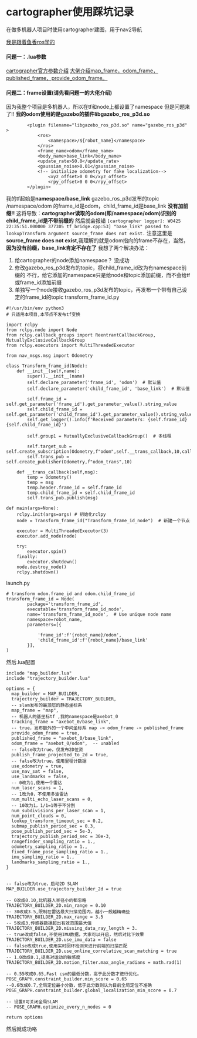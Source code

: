 # cartographer使用踩坑记录

在做多机器人项目时使用cartographer建图，用于nav2导航

[我是跟着鱼香ros学的](https://fishros.com/d2lros2/#/humble/chapt10/get_started/3.%E9%85%8D%E7%BD%AEFishBot%E8%BF%9B%E8%A1%8C%E5%BB%BA%E5%9B%BE)


#### 问题一：.lua参数
[cartographer官方参数介绍](https://google-cartographer-ros.readthedocs.io/en/latest/ros_api.html)
[大佬介绍map_frame，odom_frame，published_frame，provide_odom_frame。](https://zhuanlan.zhihu.com/p/354723907)

#### 问题二：frame设置(请先看问题一的大佬介绍)
因为我整个项目是多机器人，所以在tf和node上都设置了namespace
但是问题来了‼
**我的odom使用的是gazebo的插件libgazebo_ros_p3d.so**
```
        <plugin filename="libgazebo_ros_p3d.so" name="gazebo_ros_p3d" >
            <ros>
                <namespace>/${robot_name}</namespace>
            </ros>
            <frame_name>odom</frame_name>
            <body_name>base_link</body_name>
            <update_rate>50.0</update_rate>
            <gaussian_noise>0.01</gaussian_noise>
            <!-- initialize odometry for fake localization-->
                <xyz_offset>0 0 0</xyz_offset>
                <rpy_offset>0 0 0</rpy_offset>
        </plugin>
```
我的tf起始是**namespace/base_link**
gazebo_ros_p3d发布的topic /namespace/odom 的frame_id是odom，child_frame_id是base_link **没有加前缀‼**
这将导致：**cartographer读取的odom(即/namespace/odom)识别的child_frame_id是不带前缀的**
然后就会报错
`[cartographer logger]: W0425 22:35:51.000000 377305 tf_bridge.cpp:53] "base_link" passed to lookupTransform argument source_frame does not exist.`
注意这里是**source_frame does not exist**,我理解的就是odom指向的frame不存在，当然，**因为没有前缀，base_link肯定不存在了**
我想了两个解决办法：
1. 给cartographer的node添加namespace？
没成功
2. 修改gazebo_ros_p3d发布的topic，将child_frame_id改为有namespace前缀的
不行，给它添加的namespace只是给node和topic添加前缀，而不会给tf或frame_id添加前缀
3. 单独写一个node接收gazebo_ros_p3d发布的topic，再发布一个带有自己设定的frame_id的topic
   transform_frame_id.py
```
#!/usr/bin/env python3
# 只适用本项目,本节点不发布tf变换

import rclpy
from rclpy.node import Node
from rclpy.callback_groups import ReentrantCallbackGroup, MutuallyExclusiveCallbackGroup
from rclpy.executors import MultiThreadedExecutor

from nav_msgs.msg import Odometry

class Transform_frame_id(Node):
    def __init__(self,name):
        super().__init__(name)
        self.declare_parameter('frame_id', 'odom')  # 默认值
        self.declare_parameter('child_frame_id', 'base_link')  # 默认值

        self.frame_id = self.get_parameter('frame_id').get_parameter_value().string_value
        self.child_frame_id = self.get_parameter('child_frame_id').get_parameter_value().string_value
        self.get_logger().info(f'Received parameters: {self.frame_id} {self.child_frame_id}')

        self.group1 = MutuallyExclusiveCallbackGroup()  # 多线程

        self.target_sub = self.create_subscription(Odometry,f"odom",self.__trans_callback,10,callback_group=self.group1)
        self.trans_pub = self.create_publisher(Odometry,f"odom_trans",10)

    def __trans_callback(self,msg):
        temp = Odometry()
        temp = msg
        temp.header.frame_id = self.frame_id
        temp.child_frame_id = self.child_frame_id
        self.trans_pub.publish(msg)

def main(args=None):
    rclpy.init(args=args) # 初始化rclpy
    node = Transform_frame_id("Transform_frame_id_node")  # 新建一个节点

    executor = MultiThreadedExecutor(3)
    executor.add_node(node)

    try:
        executor.spin()
    finally:
        executor.shutdown()
    node.destroy_node()
    rclpy.shutdown()
```
launch.py
```
# transform odom.frame_id and odom.child_frame_id
transform_frame_id = Node(
        package='transform_frame_id',
        executable='transform_frame_id_node',
        name='transform_frame_id_node',  # Use unique node name
        namespace=robot_name,
        parameters=[{

            'frame_id':f'{robot_name}/odom',
            'child_frame_id':f'{robot_name}/base_link'
        }],
)
```

然后.lua配置
```
include "map_builder.lua"
include "trajectory_builder.lua"

options = {
  map_builder = MAP_BUILDER,
  trajectory_builder = TRAJECTORY_BUILDER,
  -- slam发布的最顶层的静态坐标系
  map_frame = "map", 
  -- 机器人的基坐标tf ,我的namespace是axebot_0
  tracking_frame = "axebot_0/base_link",
  -- true，发布额外的一个中间坐标系 map -> odom_frame -> published_frame
  provide_odom_frame = true,
  published_frame = "axebot_0/base_link",
  odom_frame = "axebot_0/odom",  -- unabled
  -- false改为true，仅发布2D位资
  publish_frame_projected_to_2d = true,
  -- false改为true，使用里程计数据
  use_odometry = true,
  use_nav_sat = false,
  use_landmarks = false,
  -- 0改为1,使用一个雷达
  num_laser_scans = 1,
  -- 1改为0，不使用多波雷达
  num_multi_echo_laser_scans = 0,
  -- 10改为1，1/1=1等于不分割
  num_subdivisions_per_laser_scan = 1,
  num_point_clouds = 0,
  lookup_transform_timeout_sec = 0.2,
  submap_publish_period_sec = 0.3,
  pose_publish_period_sec = 5e-3,
  trajectory_publish_period_sec = 30e-3,
  rangefinder_sampling_ratio = 1.,
  odometry_sampling_ratio = 1.,
  fixed_frame_pose_sampling_ratio = 1.,
  imu_sampling_ratio = 1.,
  landmarks_sampling_ratio = 1.,
}


-- false改为true，启动2D SLAM
MAP_BUILDER.use_trajectory_builder_2d = true

-- 0改成0.10,比机器人半径小的都忽略
TRAJECTORY_BUILDER_2D.min_range = 0.10
-- 30改成3.5,限制在雷达最大扫描范围内，越小一般越精确些
TRAJECTORY_BUILDER_2D.max_range = 3.5
-- 5改成3,传感器数据超出有效范围最大值
TRAJECTORY_BUILDER_2D.missing_data_ray_length = 3.
-- true改成false,不使用IMU数据，大家可以开启，然后对比下效果
TRAJECTORY_BUILDER_2D.use_imu_data = false
-- false改成true,使用实时回环检测来进行前端的扫描匹配
TRAJECTORY_BUILDER_2D.use_online_correlative_scan_matching = true 
-- 1.0改成0.1,提高对运动的敏感度
TRAJECTORY_BUILDER_2D.motion_filter.max_angle_radians = math.rad(1)

-- 0.55改成0.65,Fast csm的最低分数，高于此分数才进行优化。
POSE_GRAPH.constraint_builder.min_score = 0.65
--0.6改成0.7,全局定位最小分数，低于此分数则认为目前全局定位不准确
POSE_GRAPH.constraint_builder.global_localization_min_score = 0.7

-- 设置0可关闭全局SLAM
-- POSE_GRAPH.optimize_every_n_nodes = 0

return options
```
然后就成功咯